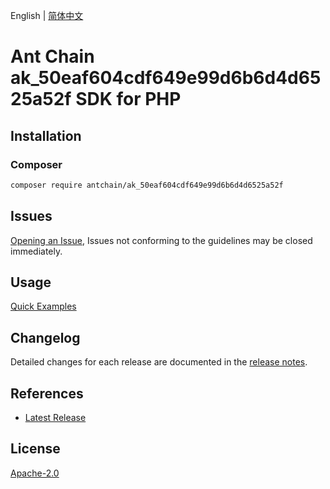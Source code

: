 English | [简体中文](README-CN.md)

# Ant Chain ak_50eaf604cdf649e99d6b6d4d6525a52f SDK for PHP

## Installation

### Composer

```bash
composer require antchain/ak_50eaf604cdf649e99d6b6d4d6525a52f
```

## Issues

[Opening an Issue](https://github.com/alipay/antchain-openapi-prod-sdk/issues/new), Issues not conforming to the guidelines may be closed immediately.

## Usage

[Quick Examples](https://github.com/alipay/antchain-openapi-prod-sdk/blob/master/docs/0-Examples-EN.md#quick-examples)

## Changelog

Detailed changes for each release are documented in the [release notes](./ChangeLog.txt).

## References

* [Latest Release](https://github.com/antchain-openapi-sdk-php)

## License

[Apache-2.0](http://www.apache.org/licenses/LICENSE-2.0)
